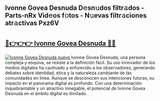 ## Ivonne Govea Desnuda D𝚎sn𝚞dos filtr𝚊dos - Parts-nRx Vid𝚎os f𝚘tos - N𝚞evas filtr𝚊ciones atr𝚊ctivas Pxz6V

# <h2><a href="http://mbczd6.tromn.icu/?c=Ivonne+Govea+Desnuda">🔗👉👉👉 Ivonne Govea Desnuda 🔗🔗</a></h2>

[![Ivonne Govea Desnuda nuevo](https://i.imgur.com/pEAQMta.gif)](http://mbczd6.tromn.icu/?c=Ivonne+Govea+Desnuda)
Ivonne Govea Desnuda, una persona compleja y esquiva, se resiste a la definición fácil. Su uso innovador de los medios digitales ha cautivado y enfurecido a los observadores, generando debates sobre identidad, ética y la naturaleza cambiante de las comunidades en línea. Aunque se desconocen sus intenciones futuras, su impacto en el panorama digital es profundo. Con una determinación inquebrantable y un atractivo innegable, el potencial de Ivonne Govea Desnuda en el ámbito digital es ilimitado.
